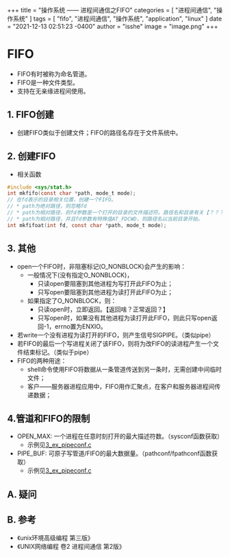 +++
title = "操作系统 —— 进程间通信之FIFO"
categories = [ "进程间通信", "操作系统" ]
tags = [ "fifo", "进程间通信", "操作系统", "application", "linux" ]
date = "2021-12-13 02:51:23 -0400"
author = "isshe"
image = "image.png"
+++


# FIFO
* FIFO有时被称为命名管道。
* FIFO是一种文件类型。
* 支持在无亲缘进程间使用。

## 1. FIFO创建
* 创建FIFO类似于创建文件；FIFO的路径名存在于文件系统中。

## 2. 创建FIFO
* 相关函数
```c
#include <sys/stat.h>
int mkfifo(const char *path, mode_t mode);
// 在fd表示的目录相关位置，创建一个FIFO。
// * path为绝对路径，则忽略fd
// * path为相对路径，则fd参数是一个打开的目录的文件描述符。路径名和目录有关【？？？】
// * path为相对路径，并且fd参数有特殊值AT_FDCWD，则路径名以当前目录开始。
int mkfifoat(int fd, const char *path, mode_t mode);
```

## 3. 其他
* open一个FIFO时，非阻塞标记(O_NONBLOCK)会产生的影响：
    * 一般情况下(没有指定O_NONBLOCK)，
        * 只读open要阻塞到其他进程为写打开此FIFO为止；
        * 只写open要阻塞到其他进程为读打开此FIFO为止；
    * 如果指定了O_NONBLOCK，则：
        * 只读open时，立即返回。【返回啥？正常返回？】
        * 只写open时，如果没有其他进程为读打开此FIFO，则此只写open返回-1，errno置为ENXIO。
* 若write一个没有进程为读打开的FIFO，则产生信号SIGPIPE。（类似pipe）
* 若FIFO的最后一个写进程关闭了该FIFO，则将为改FIFO的读进程产生一个文件结束标记。（类似于pipe）
* FIFO的两种用途：
    * shell命令使用FIFO将数据从一条管道传送到另一条时，无需创建中间临时文件；
    * 客户——服务器进程应用中，FIFO用作汇聚点，在客户和服务器进程间传递数据；

## 4.管道和FIFO的限制
* OPEN_MAX: 一个进程在任意时刻打开的最大描述符数。（sysconf函数获取）
    * 示例见[3_ex_pipeconf.c](Examples/3_ex_pipeconf.c)
* PIPE_BUF: 可原子写管道/FIFO的最大数据量。（pathconf/fpathconf函数获取）
    * 示例见[3_ex_pipeconf.c](Examples/3_ex_pipeconf.c)

## A. 疑问

## B. 参考
* 《unix环境高级编程 第三版》
* 《UNIX网络编程 卷2 进程间通信 第2版》


